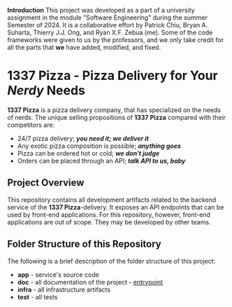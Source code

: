 **Introduction**
This project was developed as a part of a university assignment in the module "Software Engineering" during the summer Semester of 2024. It is a collaborative effort by Patrick Chiu, Bryan A. Suharta, Thierry J.J. Ong, and Ryan X.F. Zebua (me). Some of the code frameworks were given to us by the professors, and we only take credit for all the parts that **we** have added, modified, and fixed.

# **1337 Pizza** - Pizza Delivery for Your *Nerdy* Needs

**1337 Pizza** is a pizza delivery company, that has specialized on the needs of nerds.
The unique selling propositions of **1337 Pizza** compared with their competitors are: 
- 24/7 pizza delivery; ***you need it; we deliver it***
- Any exotic pizza composition is possible; ***anything goes***
- Pizza can be ordered hot or cold; ***we don't judge***
- Orders can be placed through an API; ***talk API to us, baby***


## Project Overview
This repository contains all development artifacts related to the backend service of the **1337 Pizza**-delivery. It exposes an API endpoints that can be used by front-end applications. For this repository, however, front-end applications are out of scope. They may be developed by other teams.


## Folder Structure of this Repository
The following is a brief description of the folder structure of this project:
- **app** - service's source code
- **doc** - all documentation of the project - [entrypoint](doc/README.md)
- **infra** - all infrastructure artifacts
- **test** - all tests 


